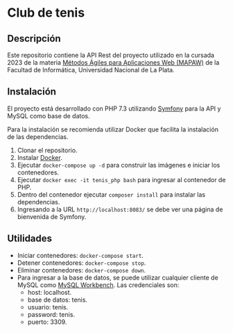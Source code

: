 # Club de tenis

## Descripción

Este repositorio contiene la API Rest del proyecto utilizado en la cursada 2023 de la materia [Métodos Ágiles para Aplicaciones Web (MAPAW)](https://www.info.unlp.edu.ar/wp-content/uploads/2023/03/Metodos-Agiles-para-Aplicaciones-Web_2023.pdf) de la Facultad de Informática, Universidad Nacional de La Plata.

## Instalación
El proyecto está desarrollado con PHP 7.3 utilizando [Symfony](https://symfony.com/) para la API y MySQL como base de datos. 

Para la instalación se recomienda utilizar Docker que facilita la instalación de las dependencias.

1. Clonar el repositorio.
2. Instalar [Docker](https://www.docker.com/).
3. Ejecutar `docker-compose up -d` para construir las imágenes e iniciar los contenedores.
4. Ejecutar `docker exec -it tenis_php bash` para ingresar al contenedor de PHP.
5. Dentro del contenedor ejecutar `composer install` para instalar las dependencias.
6. Ingresando a la URL `http://localhost:8083/` se debe ver una página de bienvenida de Symfony.


## Utilidades

* Iniciar contenedores: `docker-compose start`.
* Detener contenedores: `docker-compose stop`.
* Eliminar contenedores: `docker-compose down`.
* Para ingresar a la base de datos, se puede utilizar cualquier cliente de MySQL como [MySQL Workbench](https://dev.mysql.com/downloads/workbench/). Las credenciales son:
    * host: localhost.
    * base de datos: tenis.
    * usuario: tenis.
    * password: tenis.
    * puerto: 3309. 

